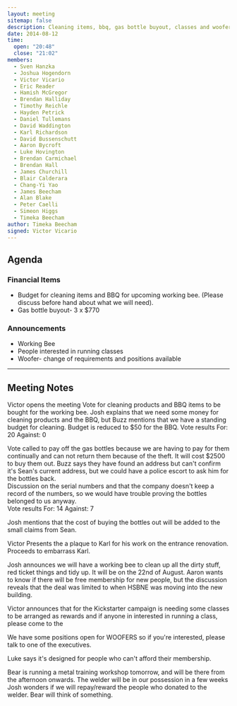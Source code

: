 ```yaml
---
layout: meeting
sitemap: false
description: Cleaning items, bbq, gas bottle buyout, classes and woofer requirements
date: 2014-08-12
time:
  open: "20:48"
  close: "21:02"
members:
  - Sven Hanzka
  - Joshua Hogendorn
  - Victor Vicario
  - Eric Reader
  - Hamish McGregor
  - Brendan Halliday
  - Timothy Reichle
  - Hayden Petrick
  - Daniel Tullemans
  - David Waddington
  - Karl Richardson
  - David Bussenschutt
  - Aaron Bycroft
  - Luke Hovington
  - Brendan Carmichael
  - Brendan Hall
  - James Churchill
  - Blair Calderara
  - Chang-Yi Yao
  - James Beecham
  - Alan Blake
  - Peter Caelli
  - Simeon Higgs
  - Timeka Beecham
author: Timeka Beecham
signed: Victor Vicario
---
```


## Agenda

### Financial Items

  * Budget for cleaning items and BBQ for upcoming working bee. (Please discuss before hand about what we will need).
  * Gas bottle buyout- 3 x $770

### Announcements

  * Working Bee
  * People interested in running classes
  * Woofer- change of requirements and positions available

---

## Meeting Notes

Victor opens the meeting
Vote for cleaning products and BBQ items to be bought for the working bee. Josh explains that we need some money for cleaning products and the BBQ, but Buzz mentions that we have a standing budget for cleaning. Budget is reduced to $50 for the BBQ. 
Vote results 
For: 20 
Against: 0 

Vote called to pay off the gas bottles because we are having to pay for them continually and can not return them because of the theft. It will cost $2500 to buy them out. 
Buzz says they have found an address but can't confirm it's Sean's current address, but we could have a police escort to ask him for the bottles back.  
Discussion on the serial numbers and that the company doesn't keep a record of the numbers, so we would have trouble proving the bottles belonged to us anyway.  
Vote results 
For: 14 
Against: 7 

Josh mentions that the cost of buying the bottles out will be added to the small claims from Sean. 

Victor Presents the a plaque to Karl for his work on the entrance renovation. Proceeds to embarrass Karl.   

Josh announces we will have a working bee to clean up all the dirty stuff, red ticket things and tidy up. It will be on the 22nd of August. 
Aaron wants to know if there will be free membership for new people, but the discussion reveals that the deal was limited to when HSBNE was moving into the new building. 

Victor announces that for the Kickstarter campaign is needing some classes to be arranged as rewards and if anyone in interested in running a class, please come to the 

We have some positions open for WOOFERS so if you're interested, please talk to one of the executives. 

Luke says it's designed for people who can't afford their membership. 

Bear is running a metal training workshop tomorrow, and will be there from the afternoon onwards. 
The welder will be in our possession in a few weeks 
Josh wonders if we will repay/reward the people who donated to the welder. Bear will think of something. 
